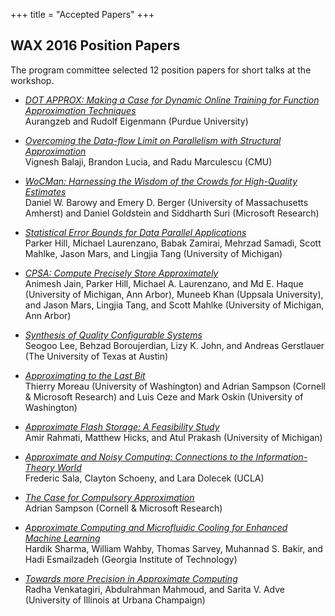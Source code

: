 +++
title = "Accepted Papers"
+++

## WAX 2016 Position Papers

The program committee selected 12 position papers for short talks at the workshop.

[crp]: http://approximate.computer/wax2016crp/

* [*DOT APPROX: Making a Case for Dynamic Online Training for Function Approximation Techniques*](aurangzeb.pdf)   
  Aurangzeb and Rudolf Eigenmann (Purdue University)

* [*Overcoming the Data-flow Limit on Parallelism with Structural Approximation*](balaji.pdf)  
  Vignesh Balaji, Brandon Lucia, and Radu Marculescu (CMU)

* [*WoCMan: Harnessing the Wisdom of the Crowds for High-Quality Estimates*](barowy.pdf)  
  Daniel W. Barowy and Emery D. Berger (University of Massachusetts Amherst) and Daniel Goldstein and Siddharth Suri (Microsoft Research)

* [*Statistical Error Bounds for Data Parallel Applications*](hill.pdf)  
  Parker Hill, Michael Laurenzano, Babak Zamirai, Mehrzad Samadi, Scott Mahlke, Jason Mars, and Lingjia Tang (University of Michigan)

* [*CPSA: Compute Precisely Store Approximately*](jain.pdf)  
  Animesh Jain, Parker Hill, Michael A. Laurenzano, and Md E. Haque (University of Michigan, Ann Arbor), Muneeb Khan (Uppsala University), and Jason Mars, Lingjia Tang, and Scott Mahlke (University of Michigan, Ann Arbor)

* [*Synthesis of Quality Configurable Systems*](lee.pdf)  
  Seogoo Lee, Behzad Boroujerdian, Lizy K. John, and Andreas Gerstlauer (The University of Texas at Austin)

* [*Approximating to the Last Bit*](moreau.pdf)   
  Thierry Moreau (University of Washington) and Adrian Sampson (Cornell & Microsoft Research) and Luis Ceze and Mark Oskin (University of Washington)

* [*Approximate Flash Storage: A Feasibility Study*](rahmati.pdf)  
  Amir Rahmati, Matthew Hicks, and Atul Prakash (University of Michigan)

* [*Approximate and Noisy Computing: Connections to the Information-Theory World*](sala.pdf)  
  Frederic Sala, Clayton Schoeny, and Lara Dolecek (UCLA)

* [*The Case for Compulsory Approximation*](sampson.pdf)   
  Adrian Sampson (Cornell & Microsoft Research)

* [*Approximate Computing and Microfluidic Cooling for Enhanced Machine Learning*](sharma.pdf)  
  Hardik Sharma, William Wahby, Thomas Sarvey, Muhannad S. Bakir, and Hadi Esmailzadeh (Georgia Institute of Technology)

* [*Towards more Precision in Approximate Computing*](venkatagiri.pdf)  
  Radha Venkatagiri, Abdulrahman Mahmoud, and Sarita V. Adve (University of Illinois at Urbana Champaign)

